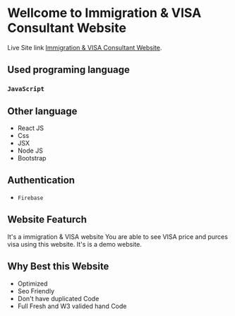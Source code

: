 # Wellcome to Immigration & VISA Consultant Website

Live Site link [Immigration & VISA Consultant Website](https://github.com/facebook/create-react-app).

## Used programing language

### `JavaScript`

## Other language
* React JS
* Css
* JSX
* Node JS
* Bootstrap

## Authentication
* `Firebase`

## Website Featurch 
It's a immigration & VISA website You are able to see VISA price and purces visa using this website. It's is a demo website.

## Why Best this Website
* Optimized
* Seo Friendly
* Don't have duplicated Code
* Full Fresh and W3 valided hand Code

